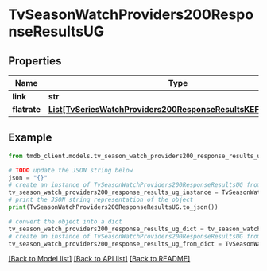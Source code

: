 # TvSeasonWatchProviders200ResponseResultsUG


## Properties

Name | Type | Description | Notes
------------ | ------------- | ------------- | -------------
**link** | **str** |  | [optional] 
**flatrate** | [**List[TvSeriesWatchProviders200ResponseResultsKEFlatrateInner]**](TvSeriesWatchProviders200ResponseResultsKEFlatrateInner.md) |  | [optional] 

## Example

```python
from tmdb_client.models.tv_season_watch_providers200_response_results_ug import TvSeasonWatchProviders200ResponseResultsUG

# TODO update the JSON string below
json = "{}"
# create an instance of TvSeasonWatchProviders200ResponseResultsUG from a JSON string
tv_season_watch_providers200_response_results_ug_instance = TvSeasonWatchProviders200ResponseResultsUG.from_json(json)
# print the JSON string representation of the object
print(TvSeasonWatchProviders200ResponseResultsUG.to_json())

# convert the object into a dict
tv_season_watch_providers200_response_results_ug_dict = tv_season_watch_providers200_response_results_ug_instance.to_dict()
# create an instance of TvSeasonWatchProviders200ResponseResultsUG from a dict
tv_season_watch_providers200_response_results_ug_from_dict = TvSeasonWatchProviders200ResponseResultsUG.from_dict(tv_season_watch_providers200_response_results_ug_dict)
```
[[Back to Model list]](../README.md#documentation-for-models) [[Back to API list]](../README.md#documentation-for-api-endpoints) [[Back to README]](../README.md)


